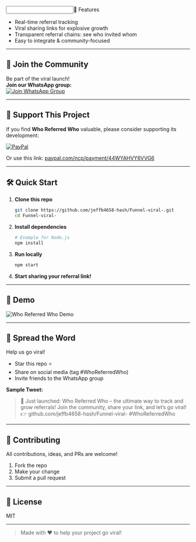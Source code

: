 <!-- Your PayPal Button -->
<form action="https://www.paypal.com/ncp/payment/SNKWNEXZ3MFL4" method="post" target="_blank" onsubhttps://www.paypal.com/ncp/payment/SNKWNEXZ3MFL4mit="Unlock funnel()">
  <input class="In-between<body># Who Referred Who

**Who Referred Who** is the viral-ready app for referral tracking! Instantly see who invited whom, grow your network, and join the movement—let’s go viral together.

---

## 🚀 Features

- Real-time referral tracking
- Viral sharing links for explosive growth
- Transparent referral chains: see who invited whom
- Easy to integrate & community-focused

---

## 📲 Join the Community

Be part of the viral launch!  
**Join our WhatsApp group:**  
[![Join WhatsApp Group](https://img.shields.io/badge/Join-WhatsApp-green?logo=whatsapp)](https://chat.whatsapp.com/GxgNKR1cFE25UgyUnxJmbM?mode=ac_t)

---

## 💸 Support This Project

If you find **Who Referred Who** valuable, please consider supporting its development:

[![PayPal](https://img.shields.io/badge/Donate-PayPal-blue.svg)](https://www.paypal.com/ncp/payment/44WYAHVY6VVG6)

Or use this link: [paypal.com/ncp/payment/44WYAHVY6VVG6](https://www.paypal.com/ncp/payment/44WYAHVY6VVG6)

---

## 🛠️ Quick Start

1. **Clone this repo**
   ```bash
   git clone https://github.com/jeffb4658-hash/Funnel-viral-.git
   cd Funnel-viral-
   ```
2. **Install dependencies**
   ```bash
   # Example for Node.js
   npm install
   ```
3. **Run locally**
   ```bash
   npm start
   ```
4. **Start sharing your referral link!**

---

## 📸 Demo

<!-- Add a screenshot or GIF here for more viral impact! -->
![Who Referred Who Demo](demo.gif)

---

## 📣 Spread the Word

Help us go viral!  
- Star this repo ⭐️
- Share on social media (tag #WhoReferredWho)
- Invite friends to the WhatsApp group

**Sample Tweet:**
> 🚀 Just launched: Who Referred Who – the ultimate way to track and grow referrals! Join the community, share your link, and let’s go viral! 👉 github.com/jeffb4658-hash/Funnel-viral- #WhoReferredWho

---

## 🤝 Contributing

All contributions, ideas, and PRs are welcome!

1. Fork the repo
2. Make your change
3. Submit a pull request

---

## 📄 License

MIT

---

> Made with ❤️ to help your project go viral!
